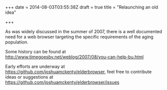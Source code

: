 +++
date = 2014-08-03T03:55:38Z
draft = true
title = "Relaunching an old idea"

+++

As was widely discussed in the summer of 2007, there is a well documented need
for a web browser targeting the specific requirements of the aging population.

Some history can be found at http://www.timegoesby.net/weblog/2007/08/you-can-help-bu.html

Early efforts are underway at https://github.com/joshuamckenty/elderbrowser,
feel free to contribute ideas or suggestions at https://github.com/joshuamckenty/elderbrowser/issues
